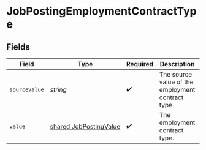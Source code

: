 # JobPostingEmploymentContractType


## Fields

| Field                                                                   | Type                                                                    | Required                                                                | Description                                                             | Example                                                                 |
| ----------------------------------------------------------------------- | ----------------------------------------------------------------------- | ----------------------------------------------------------------------- | ----------------------------------------------------------------------- | ----------------------------------------------------------------------- |
| `sourceValue`                                                           | *string*                                                                | :heavy_check_mark:                                                      | The source value of the employment contract type.                       | FullTime                                                                |
| `value`                                                                 | [shared.JobPostingValue](../../../sdk/models/shared/jobpostingvalue.md) | :heavy_check_mark:                                                      | The employment contract type.                                           | full_time                                                               |